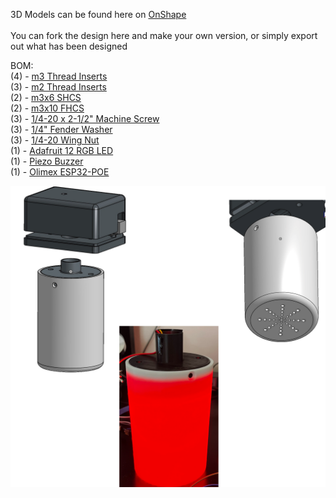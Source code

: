 3D Models can be found here on [OnShape](https://cad.onshape.com/documents/83dc1b9d5794af9812a20a6e/w/6933c0ec732fa80879dfa10f/e/393d556f8704af149a6ea895)<br><br>
You can fork the design here and make your own version, or simply export out what has been designed

BOM:<br>
(4) - [m3 Thread Inserts](https://a.co/d/j4Eid2X)<br>
(3) - [m2 Thread Inserts](https://a.co/d/)<br>
(2) - [m3x6 SHCS](https://a.co/d/eeJVUk0)<br>
(2) - [m3x10 FHCS](https://a.co/d/9gWt7kn)<br>
(3) - [1/4-20 x 2-1/2" Machine Screw](https://a.co/d/iGymJyz)<br>
(3) - [1/4" Fender Washer](https://a.co/d/4D97qNB)<br>
(3) - [1/4-20 Wing Nut](https://a.co/d/4D97qNB)<br>
(1) - [Adafruit 12 RGB LED](https://a.co/d/511ZWrK)<br>
(1) - [Piezo Buzzer](https://a.co/d/37FOyo1)<br>
(1) - [Olimex ESP32-POE](https://www.digikey.com/en/products/detail/olimex-ltd/ESP32-POE/10258717)<br>

 ![glownet 3d model](/img/glownet3d.png)<br>

